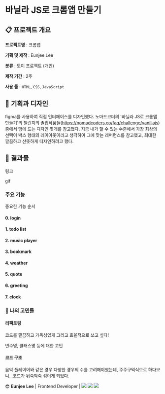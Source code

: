 # 바닐라 JS로 크롬앱 만들기





## 📋 프로젝트 개요

**프로젝트명** : 크롬앱

**기획 및 제작** : Eunjee Lee

**분류** : 토이 프로젝트 (개인)

**제작 기간** : 2주

**사용 툴** : `HTML`, `CSS`, `JavaScript`



## 🎨 기획과 디자인



figma를 사용하여 직접 인터페이스를 디자인했다. 노마드코더의 '바닐라 JS로 크롬앱 만들기'의 챌린지의 졸업작품들(https://nomadcoders.co/faq/challenge/vanillajs) 중에서 맘에 드는 디자인 몇개를 참고했다. 지금 내가 할 수 있는 수준에서 가장 최상의 선택이 박스 형태의 레이아웃이라고 생각하여 그에 맞는 레퍼런스를 참고했고, 최대한 깔끔하고 산뜻하게 디자인하려고 했다.



## 🎁 결과물

링크

gif

### 주요 기능

중요한 기능 순서

#### 0. login



#### 1. todo list



#### 2. music player



#### 3. bookmark



#### 4. weather



#### 5. quote



#### 6. greeting



#### 7. clock



### 🤔 나의 고민들

#### 리팩토링

코드를 깔끔하고 가독성있게 그리고 효율적으로 쓰고 싶다!

변수명, 클래스명 등에 대한 고민



#### 코드 구조

음악 플레이어와 같은 경우 다양한 경우의 수를 고려해야했는데, 주주구먹식으로 하다보니...코드가 뒤죽박죽 섞이게 되었다.





😎 **Eunjee Lee** | Frontend Developer | <img src="https://img.shields.io/badge/angielxx94@gmail.com-EA4335?style=flat-square&logo=Gmail&logoColor=white"/> <a href="https://velog.io/@94applekoo"><img src="https://img.shields.io/badge/angie.log-20C997?style=flat-square&logo=Velog&logoColor=white"/></a> <img src="https://img.shields.io/badge/angielxx-181717?style=flat-square&logo=github&logoColor=white"/>